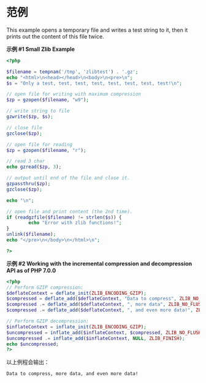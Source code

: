 范例
====

This example opens a temporary file and writes a test string to it, then
it prints out the content of this file twice.

**示例 \#1 Small Zlib Example**

``` php
<?php

$filename = tempnam('/tmp', 'zlibtest') . '.gz';
echo "<html>\n<head></head>\n<body>\n<pre>\n";
$s = "Only a test, test, test, test, test, test, test, test!\n";

// open file for writing with maximum compression
$zp = gzopen($filename, "w9");

// write string to file
gzwrite($zp, $s);

// close file
gzclose($zp);

// open file for reading
$zp = gzopen($filename, "r");

// read 3 char
echo gzread($zp, 3);

// output until end of the file and close it.
gzpassthru($zp);
gzclose($zp);

echo "\n";

// open file and print content (the 2nd time).
if (readgzfile($filename) != strlen($s)) {
        echo "Error with zlib functions!";
}
unlink($filename);
echo "</pre>\n</body>\n</html>\n";

?>
```

**示例 \#2 Working with the incremental compression and decompression
API as of PHP 7.0.0**

``` php
<?php
// Perform GZIP compression:
$deflateContext = deflate_init(ZLIB_ENCODING_GZIP);
$compressed = deflate_add($deflateContext, "Data to compress", ZLIB_NO_FLUSH);
$compressed .= deflate_add($deflateContext, ", more data", ZLIB_NO_FLUSH);
$compressed .= deflate_add($deflateContext, ", and even more data!", ZLIB_FINISH);

// Perform GZIP decompression:
$inflateContext = inflate_init(ZLIB_ENCODING_GZIP);
$uncompressed = inflate_add($inflateContext, $compressed, ZLIB_NO_FLUSH);
$uncompressed .= inflate_add($inflateContext, NULL, ZLIB_FINISH);
echo $uncompressed;
?>
```

以上例程会输出：

    Data to compress, more data, and even more data!

